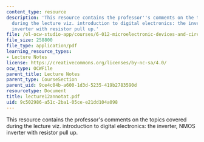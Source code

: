 ```yaml
---
content_type: resource
description: 'This resource contains the professor''s comments on the topics covered
  during the lecture viz. introduction to digital electronics: the inverter, NMOS
  inverter with resistor pull up.'
file: /ol-ocw-studio-app/courses/6-012-microelectronic-devices-and-circuits-fall-2005/9c502986a51c2ba105cee21dd104a098_lecture12annotat.pdf
file_size: 258800
file_type: application/pdf
learning_resource_types:
- Lecture Notes
license: https://creativecommons.org/licenses/by-nc-sa/4.0/
ocw_type: OCWFile
parent_title: Lecture Notes
parent_type: CourseSection
parent_uid: 9ce4c04b-a600-1d3d-5235-419b2783590d
resourcetype: Document
title: lecture12annotat.pdf
uid: 9c502986-a51c-2ba1-05ce-e21dd104a098
---
```

This resource contains the professor's comments on the topics covered during the lecture viz. introduction to digital electronics: the inverter, NMOS inverter with resistor pull up.